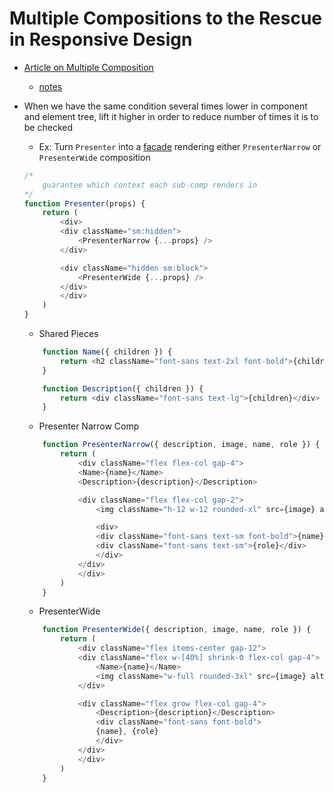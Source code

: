 # Multiple Compositions to the Rescue in Responsive Design
- [Article on Multiple Composition](https://kyleshevlin.com/prefer-multiple-compositions/)
    - [notes](multiple_comps.md)
- When we have the same condition several times lower in component and element tree, lift it higher in order to reduce number of times it is to be checked
    - Ex: Turn `Presenter` into a [facade](https://kyleshevlin.com/facade-pattern/) rendering either `PresenterNarrow` or `PresenterWide` composition
    ```js
    /*
        guarantee which context each sub-comp renders in
    */
    function Presenter(props) {
        return (
            <div>
            <div className="sm:hidden">
                <PresenterNarrow {...props} />
            </div>

            <div className="hidden sm:block">
                <PresenterWide {...props} />
            </div>
            </div>
        )
    }
    ```
    - Shared Pieces
    ```js
        function Name({ children }) {
            return <h2 className="font-sans text-2xl font-bold">{children}</h2>
        }

        function Description({ children }) {
            return <div className="font-sans text-lg">{children}</div>
        }
    ```

    - Presenter Narrow Comp
    ```js
        function PresenterNarrow({ description, image, name, role }) {
            return (
                <div className="flex flex-col gap-4">
                <Name>{name}</Name>
                <Description>{description}</Description>

                <div className="flex flex-col gap-2">
                    <img className="h-12 w-12 rounded-xl" src={image} alt={name} />

                    <div>
                    <div className="font-sans text-sm font-bold">{name}</div>
                    <div className="font-sans text-sm">{role}</div>
                    </div>
                </div>
                </div>
            )
        }
    ```

    - PresenterWide
    ```js
        function PresenterWide({ description, image, name, role }) {
            return (
                <div className="flex items-center gap-12">
                <div className="flex w-[40%] shrink-0 flex-col gap-4">
                    <Name>{name}</Name>
                    <img className="w-full rounded-3xl" src={image} alt={name} />
                </div>

                <div className="flex grow flex-col gap-4">
                    <Description>{description}</Description>
                    <div className="font-sans font-bold">
                    {name}, {role}
                    </div>
                </div>
                </div>
            )
        }
    ```
